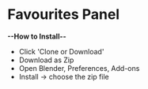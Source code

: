 # Favourites Panel
**--How to Install--**
* Click 'Clone or Download'
* Download as Zip
* Open Blender, Preferences, Add-ons
* Install -> choose the zip file
